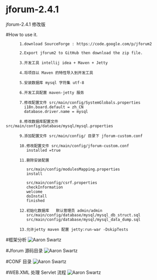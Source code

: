 # jforum-2.4.1
jforum-2.4.1 修改版

#How to use it.

          1.download SourceForge : https://code.google.com/p/jforum2   
          
          2.Export jforum2 to GitHub then download the zip file.    
          
          3.开发工具 intellij idea + Maven + Jetty    
          
          4.将项目以 Maven 的特性导入到开发工具   
          
          5.安装数据库 mysql 字符集 utf-8  
          
          6.开发工具配置 maven-jetty 服务
          
          7.修改配置文件 src/main/config/SystemGlobals.properties   
            i18n.board.default = zh_CN  
            database.driver.name = mysql  
            
          8.修改数据库配置文件 src/main/config/database/mysql/mysql.properties  
          
          9.添加配置文件 src/main/config/ 目录下 jforum-custom.conf  
          
          10.修改配置文件 src/main/config/jforum-custom.conf  
             installed =true  
             
          11.删除安装配置
             
             src/main/config/modulesMapping.properties
             install  
             
             src/main/config/csrf.properties
             checkInformation
             welcome
             doInstall
             finished  
          
          12.初始化数据库   默认管理员 admin/admin
             src/main/config/database/mysql/mysql_db_struct.sql   
             src/main/config/database/mysql/mysql_data_dump.sql   
             
          13.允许jetty maven 配置 jetty:run-war -DskipTests

 
#框架分析
![Aaron Swartz](https://github.com/ittarvin/image/blob/master/image/jfroum.png?raw=true) 

#Jforum 源码目录
![Aaron Swartz](https://github.com/ittarvin/image/blob/master/image/jforum-construction.png?raw=true)

#CONF 目录
![Aaron Swartz](https://github.com/ittarvin/image/blob/master/image/jforum-conf-construction.png?raw=true)

#WEB.XML 处理 Servlet 流程
![Aaron Swartz](https://github.com/ittarvin/image/blob/master/image/jforum_web_xml.png?raw=true)